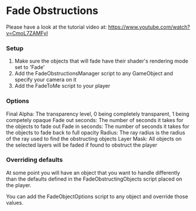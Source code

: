 # Fade Obstructions

Please have a look at the tutorial video at: https://www.youtube.com/watch?v=CmoL7ZAMFyI

### Setup

1. Make sure the objects that will fade have their shader's rendering mode set to 'Fade'
2. Add the FadeObstructionsManager script to any GameObject and specify your camera on it
3. Add the FadeToMe script to your player

### Options

Final Alpha: The transparency level, 0 being completely transparent, 1 being competely opaque
Fade out seconds: The number of seconds it takes for the objects to fade out
Fade in seconds: The number of seconds it takes for the objects to fade back to full opacity
Radius: The ray radius is the radius of the ray used to find the obstructing objects
Layer Mask: All objects on the selected layers will be faded if found to obstruct the player

### Overriding defaults

At some point you will have an object that you want to handle differently than 
the defaults defined in the FadeObstructingObjects script placed on the player.

You can add the FadeObjectOptions script to any object and override those values.



